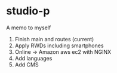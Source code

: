 # studio-p

A memo to myself

1. Finish main and routes (current)
2. Apply RWDs including smartphones
3. Online -> Amazon aws ec2 with NGINX
4. Add languages
5. Add CMS